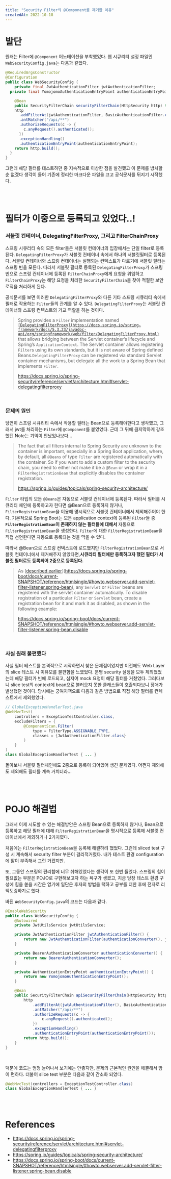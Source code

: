 ```yaml
---
title: "Security Filter의 @Component를 제거한 이유"
createdAt: 2022-10-18
---
```


# 발단
원래는 Filter에 `@Component` 어노테이션을 부착했었다. 웹 시큐리티 설정 파일인 `WebSecurityConfig.java`는 다음과 같았다. 

``` java
@RequiredArgsConstructor
@Configuration
public class WebSecurityConfig {
	private final JwtAuthenticationFilter jwtAuthenticationFilter;
  private final YomojomoAuthenticationEntryPoint authenticationEntryPoint;

	@Bean
	public SecurityFilterChain securityFilterChain(HttpSecurity http) throws Exception {
    http
      .addFilterAt(jwtAuthenticationFilter, BasicAuthenticationFilter.class)
      .antMatcher("/api/**")
      .authorizeRequests(c -> {
        c.anyRequest().authenticated();
      })
      .exceptionHandling()
      .authenticationEntryPoint(authenticationEntryPoint);
    return http.build();
  }
}
```

그런데 해당 필터를 테스트하던 중 지속적으로 이상한 점을 발견했고 이 문제를 방치할 순 없겠다 생각이 들어 기존에 정리한 마크다운 파일을 끄고 공식문서를 뒤지기 시작했다. 

<br />
<br />

# 필터가 이중으로 등록되고 있었다..!

### 서블릿 컨테이너, DelegatingFilterProxy, 그리고 FilterChainProxy

스프링 시큐리티 속의 모든 filter들은 서블릿 컨테이너의 입장에서는 단일 filter로 등록된다.  `DelegatingFilterProxy`가 서블릿 컨테이너 속에서 하나의 서블릿필터로 등록된다. 서블릿 컨테이너와 스프링 컨테이너는 실행되는 컨텍스트가 다르기에 서블릿 필터는 스프링 빈을 모른다. 따라서 서블릿 필터로 등록된 `DelegatingFilterProxy`가 스프링 빈으로 스프링 컨테이너에 등록된 `FilterChainProxy`에게 요청을 위임하고 `FilterChainProxy`는 해당 요청을 처리한 `SecurityFilterChain`을 찾아 적절한 보안 로직을 처리하게 된다. 

공식문서를 보면 이러한 `DelegatingFilterProxy`와 다른 기타 스프링 시큐리티 속에서 필터로 작용하는 `Filter`들의 관계를 알 수 있다. `DelegatingFilterProxy`는 서블릿 컨테이너와 스프링 컨텍스트의 가교 역할을 하는 것이다.

>  Spring provides a `Filter` implementation named [`[DelegatingFilterProxy](https://docs.spring.io/spring-framework/docs/5.3.23/javadoc-api/org/springframework/web/filter/DelegatingFilterProxy.html)`](https://docs.spring.io/spring-framework/docs/5.3.23/javadoc-api/org/springframework/web/filter/DelegatingFilterProxy.html) that allows bridging between the Servlet container’s lifecycle and Spring’s `ApplicationContext`. The Servlet container allows registering `Filter`s using its own standards, but it is not aware of Spring defined Beans.`DelegatingFilterProxy` can be registered via standard Servlet container mechanisms, but delegate all the work to a Spring Bean that implements `Filter`.
>
>  https://docs.spring.io/spring-security/reference/servlet/architecture.html#servlet-delegatingfilterproxy

<br />

### 문제의 원인 

당연히 스프링 시큐리티 속에서 작용할 필터는 Bean으로 등록해야한다고 생각했고, 그래서 jwt를 처리하는 `Filter`에 `@Component`를 붙였었다. 근데 그 뒤에 큼지막하게 강조했던 Note는 기억이 안났었나보다... 

> The fact that all filters internal to Spring Security are unknown to the container is important, especially in a Spring Boot application, where, by default, all `@Beans` of type `Filter` are registered automatically with the container. So if you want to add a custom filter to the security chain, you need to either not make it be a `@Bean` or wrap it in a `FilterRegistrationBean` that explicitly disables the container registration.
>
> https://spring.io/guides/topicals/spring-security-architecture/

`Filter` 타입의 모든 `@Beans`은 자동으로 서블릿 컨테이너에 등록된다. 따라서 필터를 시큐리티 체인에 등록하고자 한다면 @Bean으로 등록하지 않거나, `FilterRegistrationBean`을 이용해 명시적으로 서블릿 컨테이너에서 제외해주어야 한다. 기본적으로 Spring Boot는 모든 application context에 등록된 `Filter`들 중 **`FilterRegistrationBean`이 존재하지 않는 필터들에 대해서** 자동으로 `FilterRegistrationBean`을 생성한다. `Filter`에 대한 `FilterRegistrationBean`을 직접 선언한다면 자동으로 등록되는 것을 막을 수 있다. 

따라서 @Bean으로 스프링 컨텍스트에 로드했지만 `FilterRegistrationBean`으로 서블릿 컨테이너에서 제거해주지 않았다면,**시큐리티 필터에만 등록하고자 했던 필터가 서블릿 필터로도 등록되어 2중으로 등록된다.**

>As [[described earlier](https://docs.spring.io/spring-boot/docs/current-SNAPSHOT/reference/htmlsingle/#howto.webserver.add-servlet-filter-listener.spring-bean)](https://docs.spring.io/spring-boot/docs/current-SNAPSHOT/reference/htmlsingle/#howto.webserver.add-servlet-filter-listener.spring-bean), any `Servlet` or `Filter` beans are registered with the servlet container automatically. To disable registration of a particular `Filter` or `Servlet` bean, create a registration bean for it and mark it as disabled, as shown in the following example:
>
>https://docs.spring.io/spring-boot/docs/current-SNAPSHOT/reference/htmlsingle/#howto.webserver.add-servlet-filter-listener.spring-bean.disable

<br />


### 사실 원래 불편했다
사실 필터 테스트를 본격적으로 시작하면서 찾은 문제점이었지만 이전에도 Web Layer의 slice 테스트 시 이유모를 불편함을 느꼈었다. 분명 security 설정을 모두 제외했었는데 해당 필터가 빈에 로드되고, 심지어 mock 요청이 해당 필터를 거쳤었다. 그러다보니 slice test의 context에 bean으로 불러오지 못한 클래스들이 호출되다보니 장애가 발생했던 것이다. 당시에는 궁여지책으로 다음과 같은 방법으로 직접 해당 필터를 컨텍스트에서 제외했었다.

``` java
// GlobalExceptionHandlerTest.java
@WebMvcTest(
	controllers = ExceptionTestController.class,
	excludeFilters = {
		@ComponentScan.Filter(
			type = FilterType.ASSIGNABLE_TYPE,
			classes = {JwtAuthenticationFilter.class}
		)
	}
)
class GlobalExceptionHandlerTest { ... } 
```

돌아보니 서블릿 필터체인에도 2중으로 등록이 되어있어 생긴 문제였다. 어쩐지 제외해도 제외해도 필터를 계속 거치더라...

<br />
<br />

# POJO 해결법

그래서 이제 시도할 수 있는 해결방안은 스프링 Bean으로 등록하지 않거나, Bean으로 등록하고 해당 필터에 대해 `FilterRegistrationBean`을 명시적으로 등록해 서블릿 컨테이너에서 제외하거나 2가지였다. 

처음에는 `FilterRegistrationBean`을 등록해 해결하려 했었다. 그런데 sliced test 구성 시 계속해서 security filter 부분이 걸리적거렸다. 내가 테스트 환경 configuration에 앎이 부족해서 그런 거겠지만. 

또, 그동안 스프링의 편리함에 너무 취해있었다는 생각이 또 한번 들었다. 스프링의 힘이 필요없는 부분은 POJO로 구현해보고자 하는 욕구가 생겼고, 지금 당장 테스트 환경 구성에 힘을 쏟을 시간은 없기에 일단은 후자의 방법을 택하고 공부를 더한 후에 전자로 리팩토링하기로 했다. 

바뀐 `WebSecurityConfig.java`의 코드는 다음과 같다.

``` java
@EnableWebSecurity
public class WebSecurityConfig {
	@Autowired
	private JwtUtilsService jwtUtilsService;

	private JwtAuthenticationFilter jwtAuthenticationFilter() {
		return new JwtAuthenticationFilter(authenticationConverter(), jwtUtilsService);
	}

	private BearerAuthenticationConverter authenticationConverter() {
		return new BearerAuthenticationConverter();
	}

	private AuthenticationEntryPoint authenticationEntryPoint() {
		return new YomojomoAuthenticationEntryPoint();
	}

	@Bean
	public SecurityFilterChain apiSecurityFilterChain(HttpSecurity http) throws Exception {
		http
			.addFilterAt(jwtAuthenticationFilter(), BasicAuthenticationFilter.class)
			.antMatcher("/api/**")
			.authorizeRequests(c -> {
				c.anyRequest().authenticated();
			})
			.exceptionHandling()
			.authenticationEntryPoint(authenticationEntryPoint());
		return http.build();
	}
}
```

<br />

덕분에 코드는 엄청 늘어나서 보기에는 안좋지만, 문제의 근본적인 원인을 해결해서 맘이 편하다. 더불어 slice test 부분은 다음과 같이 간소화 되었다. 

``` java
@WebMvcTest(controllers = ExceptionTestController.class)
class GlobalExceptionHandlerTest { ... } 
```

<br />
<br />

# References

- https://docs.spring.io/spring-security/reference/servlet/architecture.html#servlet-delegatingfilterproxy
- https://spring.io/guides/topicals/spring-security-architecture/
- https://docs.spring.io/spring-boot/docs/current-SNAPSHOT/reference/htmlsingle/#howto.webserver.add-servlet-filter-listener.spring-bean.disable